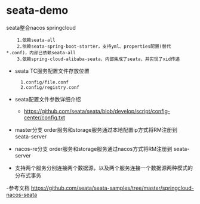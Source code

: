 # seata-demo
seata整合nacos springcloud

        1.依赖seata-all
        2.依赖seata-spring-boot-starter，支持yml、properties配置(替代 *.conf)，内部已依赖seata-all
        3.依赖spring-cloud-alibaba-seata，内部集成了seata，并实现了xid传递
- seata TC服务配置文件存放位置 

        1.config/file.conf
        2.config/registry.conf

- seata配置文件参数详细介绍 
    - https://github.com/seata/seata/blob/develop/script/config-center/config.txt
            

- master分支  order服务和storage服务通过本地配置ip方式将RM注册到 seata-server


- nacos-re分支 order服务和storage服务通过nacos方式将RM注册到 seata-server

- 支持两个服务分别连接两个数据源，以及两个服务连接一个数据源两种模式的分布式事务


-参考文档 https://github.com/seata/seata-samples/tree/master/springcloud-nacos-seata